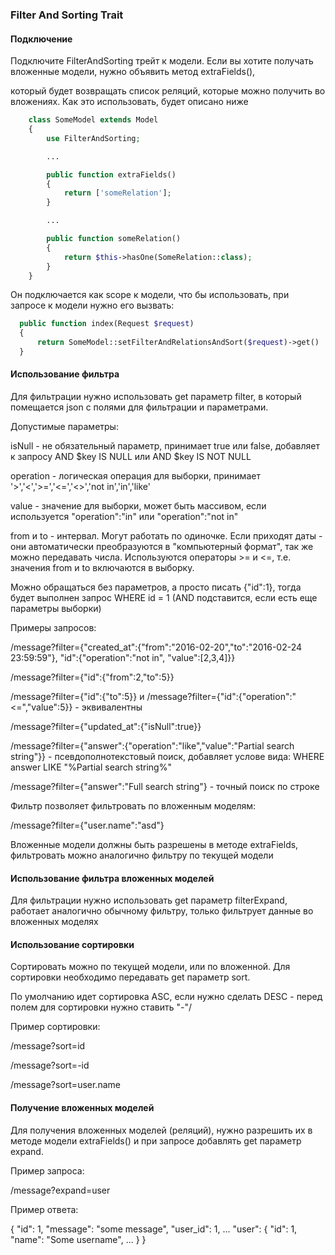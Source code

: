 ### Filter And Sorting Trait

#### Подключение

Подключите FilterAndSorting трейт к модели. Если вы хотите получать вложенные модели, нужно объявить метод extraFields(),

который будет возвращать список реляций, которые можно получить во вложениях. Как это использовать, будет описано ниже

```php
    class SomeModel extends Model
    {
        use FilterAndSorting;

        ...

        public function extraFields()
        {
            return ['someRelation'];
        }

        ...

        public function someRelation()
        {
            return $this->hasOne(SomeRelation::class);
        }
    }
```

Он подключается как scope к модели, что бы использовать, при запросе к модели нужно его вызвать:

```php
  public function index(Request $request)
  {
      return SomeModel::setFilterAndRelationsAndSort($request)->get()
  }
```

#### Использование фильтра

Для фильтрации нужно использовать get параметр filter, в который помещается json с полями для фильтрации и параметрами.

Допустимые параметры:

isNull - не обязательный параметр, принимает true или false, добавляет к запросу AND $key IS NULL или AND $key IS NOT NULL

operation - логическая операция для выборки, принимает '>','<','>=','<=','<>','not in','in','like'

value - значение для выборки, может быть массивом, если используется "operation":"in" или "operation":"not in"

from и to - интервал. Могут работать по одиночке. Если приходят даты - они автоматически преобразуются в "компьютерный формат", так же можно передавать числа. Используются операторы >= и <=, т.е. значения from и to включаются в выборку.

Можно обращаться без параметров, а просто писать {"id":1}, тогда будет выполнен запрос WHERE id = 1 (AND подставится, если есть еще параметры выборки)

Примеры запросов:

/message?filter={"created_at":{"from":"2016-02-20","to":"2016-02-24 23:59:59"}, "id":{"operation":"not in", "value":[2,3,4]}}

/message?filter={"id":{"from":2,"to":5}}

/message?filter={"id":{"to":5}} и /message?filter={"id":{"operation":"<=","value":5}} - эквивалентны

/message?filter={"updated_at":{"isNull":true}}

/message?filter={"answer":{"operation":"like","value":"Partial search string"}} - псевдополнотекстовый поиск, добавляет услове вида: WHERE answer LIKE "%Partial search string%"

/message?filter={"answer":"Full search string"} - точный поиск по строке

Фильтр позволяет фильтровать по вложенным моделям:

/message?filter={"user.name":"asd"}

Вложенные модели должны быть разрешены в методе extraFields, фильтровать можно аналогично фильтру по текущей модели

#### Использование фильтра вложенных моделей

Для фильтрации нужно использовать get параметр filterExpand, работает аналогично обычному фильтру, только фильтрует данные во вложенных моделях

#### Использование сортировки

Сортировать можно по текущей модели, или по вложенной. Для сортировки необходимо передавать get параметр sort.

По умолчанию идет сортировка ASC, если нужно сделать DESC - перед полем для сортировки нужно ставить "-"/

Пример сортировки:

/message?sort=id

/message?sort=-id

/message?sort=user.name

#### Получение вложенных моделей

Для получения вложенных моделей (реляций), нужно разрешить их в методе модели extraFields() и при запросе добавлять get параметр expand.

Пример запроса:

  /message?expand=user

Пример ответа:

  {
    "id": 1,
    "message": "some message",
    "user_id": 1,
    ...
    "user": {
        "id": 1,
        "name": "Some username",
        ...
    }
  }